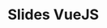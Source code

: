 # Slides VueJS

<ExternalIframe src="/cours/sources/revealjs/index.html?source=vuejs"></ExternalIframe>